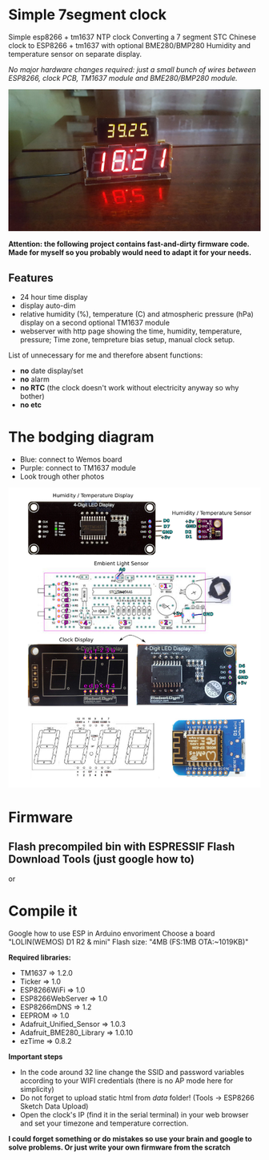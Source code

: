 # Simple 7segment clock
Simple esp8266 + tm1637 NTP clock
Converting a 7 segment STC Chinese clock to ESP8266 + tm1637 with optional BME280/BMP280 Humidity and temperature sensor on separate display.

*No major hardware changes required: just a small bunch of wires between ESP8266, clock PCB, TM1637 module and BME280/BMP280 module.*

![webpage](https://github.com/onivan/clock-esp-tm1637/blob/main/20200731_182114.jpg)

**Attention: the following project contains fast-and-dirty firmware code. Made for myself so you probably would need to adapt it for your needs.**

## Features
* 24 hour time display
* display auto-dim
* relative humidity (%), temperature (C) and atmospheric pressure (hPa) display on a second optional TM1637 module
* webserver with http page showing the time, humidity, temperature, pressure; Time zone, tempreture bias setup, manual clock setup.

List of unnecessary for me and therefore absent functions:
* **no** date display/set
* **no** alarm
* **no RTC** (the clock doesn't work without electricity anyway so why bother)
* **no etc**

# The bodging diagram
* Blue: connect to Wemos board
* Purple: connect to TM1637 module
* Look trough other photos

![webpage](https://github.com/onivan/clock-esp-tm1637/blob/main/Clock-TM1637connections.jpg)

# Firmware
## Flash precompiled bin with ESPRESSIF Flash Download Tools (just google how to)
or

# Compile it 
Google how to use ESP in Arduino envoriment
Choose a board "LOLIN(WEMOS) D1 R2 & mini"
Flash size: "4MB (FS:1MB OTA:~1019KB)"

**Required libraries:**
* TM1637 => 1.2.0
* Ticker => 1.0
* ESP8266WiFi => 1.0 
* ESP8266WebServer => 1.0
* ESP8266mDNS => 1.2
* EEPROM => 1.0
* Adafruit_Unified_Sensor => 1.0.3
* Adafruit_BME280_Library => 1.0.10
* ezTime => 0.8.2

**Important steps**
* In the code around 32 line change the SSID and password variables according to your WIFI credentials (there is no AP mode here for simplicity)
* Do not forget to upload static html from *data* folder! 
(Tools -> ESP8266 Sketch Data Upload)
* Open the clock's IP (find it in the serial terminal) in your web browser and set your timezone and temperature correction.

**I could forget something or do mistakes so use your brain and google to solve problems. Or just write your own firmware from the scratch**
